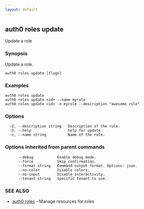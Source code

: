 ```yaml
---
layout: default
---
```

## auth0 roles update

Update a role

### Synopsis

Update a role.

```
auth0 roles update [flags]
```

### Examples

```
auth0 roles update
auth0 roles update <id> --name myrole
auth0 roles update <id> -n myrole --description "awesome role"
```

### Options

```
  -d, --description string   Description of the role.
  -h, --help                 help for update
  -n, --name string          Name of the role.
```

### Options inherited from parent commands

```
      --debug           Enable debug mode.
      --force           Skip confirmation.
      --format string   Command output format. Options: json.
      --no-color        Disable colors.
      --no-input        Disable interactivity.
      --tenant string   Specific tenant to use.
```

### SEE ALSO

* [auth0 roles](auth0_roles.md)	 - Manage resources for roles

